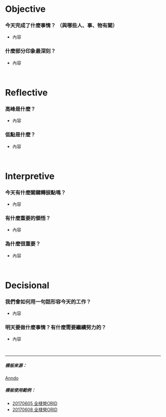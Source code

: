 # **Objective**

### 今天完成了什麼事情？ （與哪些人、事、物有關）

- 內容

### 什麼部分印象最深刻？

- 內容

<br/>

# **Reflective**

### 高峰是什麼？

- 內容

### 低點是什麼？

- 內容

<br/>

# **Interpretive**

### 今天有什麼關鍵轉捩點嗎？

- 內容

### 有什麼重要的領悟？

- 內容

### 為什麼很重要？

- 內容

<br/>

# **Decisional**

### 我們會如何用一句話形容今天的工作？

- 內容

### 明天要做什麼事情？有什麼需要繼續努力的？

- 內容



<br/>
<hr/>

##### 模板來源：

<a href="http://anndo-blog.logdown.com/" target="_blank"> Anndo </a>

##### 模板使用範例：

* <a href="http://anndo-blog.logdown.com/posts/1925573" target="_blank"> 20170605 全棧營ORID </a>
* <a href="http://anndo-blog.logdown.com/posts/1930960" target="_blank"> 20170608 全棧營ORID </a>
